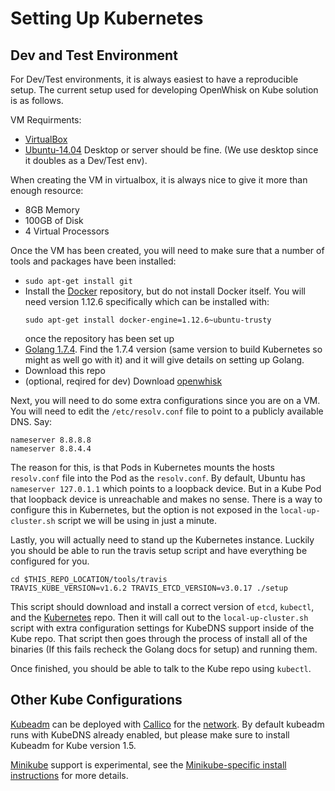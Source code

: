 # Setting Up Kubernetes

## Dev and Test Environment

For Dev/Test environments, it is always easiest to have a reproducible setup. The
current setup used for developing OpenWhisk on Kube solution is as follows.

VM Requirments:

* [VirtualBox](https://www.virtualbox.org/)
* [Ubuntu-14.04](https://www.ubuntu.com/download/alternative-downloads)
  Desktop or server should be fine. (We use desktop since it doubles as a Dev/Test env).

When creating the VM in virtualbox, it is always nice to give it more than enough
resource:

* 8GB Memory
* 100GB of Disk
* 4 Virtual Processors

Once the VM has been created, you will need to make sure that a number of tools
and packages have been installed:

* `sudo apt-get install git`
* Install the  [Docker](https://docs.docker.com/engine/installation/linux/ubuntu/#install-using-the-repository)
  repository, but do not install Docker itself. You will need version 1.12.6
  specifically which can be installed with:
  ```
  sudo apt-get install docker-engine=1.12.6~ubuntu-trusty
  ```
  once the repository has been set up
* [Golang 1.7.4](https://golang.org/dl/). Find the 1.7.4 version (same version to build Kubernetes
  so might as well go with it) and it will give details on setting up Golang.
* Download this repo
* (optional, reqired for dev) Download [openwhisk](https://github.com/apache/incubator-openwhisk)

Next, you will need to do some extra configurations since you are on a
VM. You will need to edit the `/etc/resolv.conf` file to point to a publicly
available DNS. Say:

```
nameserver 8.8.8.8
nameserver 8.8.4.4
```

The reason for this, is that Pods in Kubernetes mounts the hosts `resolv.conf`
file into the Pod as the `resolv.conf`. By default, Ubuntu has `nameserver 127.0.1.1`
which points to a loopback device. But in a Kube Pod that loopback
device is unreachable and makes no sense. There is a way to configure this in
Kubernetes, but the option is not exposed in the `local-up-cluster.sh` script
we will be using in just a minute.

Lastly, you will actually need to stand up the Kubernetes instance.
Luckily you should be able to run the travis setup script and have everything
be configured for you.

```
cd $THIS_REPO_LOCATION/tools/travis
TRAVIS_KUBE_VERSION=v1.6.2 TRAVIS_ETCD_VERSION=v3.0.17 ./setup
```

This script should download and install a correct version of `etcd`, `kubectl`, and the
[Kubernetes](https://github.com/kubernetes/kubernetes) repo. Then it will call
out to the `local-up-cluster.sh` script with extra configuration settings for
KubeDNS support inside of the Kube repo. That script then goes through
the process of install all of the binaries (If this fails recheck the Golang docs for setup)
and running them.

Once finished, you should be able to talk to the Kube repo using `kubectl`.

## Other Kube Configurations

[Kubeadm](https://kubernetes.io/docs/getting-started-guides/kubeadm/)
can be deployed with [Callico](https://www.projectcalico.org/) for the
[network](http://docs.projectcalico.org/v2.1/getting-started/kubernetes/installation/hosted/kubeadm/).
By default kubeadm runs with KubeDNS already enabled, but please make sure
to install Kubeadm for Kube version 1.5.

[Minikube](https://github.com/kubernetes/minikube) support is
experimental, see the
[Minikube-specific install instructions](/resources/minikube/README.md) for more
details.
